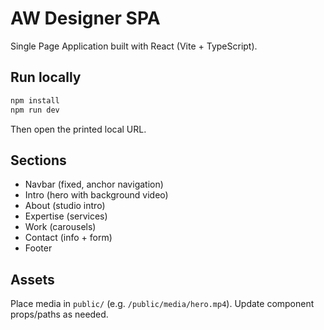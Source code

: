 # AW Designer SPA

Single Page Application built with React (Vite + TypeScript).

## Run locally

```bash
npm install
npm run dev
```

Then open the printed local URL.

## Sections
- Navbar (fixed, anchor navigation)
- Intro (hero with background video)
- About (studio intro)
- Expertise (services)
- Work (carousels)
- Contact (info + form)
- Footer

## Assets
Place media in `public/` (e.g. `/public/media/hero.mp4`). Update component props/paths as needed.
